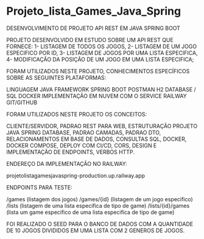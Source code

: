 # Projeto_lista_Games_Java_Spring

DESENVOLVIMENTO DE PROJETO API REST EM JAVA SPRING BOOT

PROJETO DESENVOLVIDO EM ESTUDO SOBRE UM API REST QUE FORNECE:
1- LISTAGEM DE TODOS OS JOGOS,
2- LISTAGEM DE UM JOGO ESPECIFICO POR ID,
3- LISTAGEM DE JOGOS POR UMA LISTA ESPECIFICA,
4- MODIFICAÇÃO DA POSIÇÃO DE UM JOGO EM UMA LISTA ESPECIFICA;

FORAM UTILIZADOS NESTE PROJETO, CONHECIMENTOS ESPECÍFICOS SOBRE AS SEGUINTES PLATAFORMAS:

LINGUAGEM JAVA
FRAMEWORK SPRING BOOT
POSTMAN
H2 DATABASE / SQL
DOCKER
IMPLEMENTAÇÃO EM NUVEM COM O SERVICE RAILWAY
GIT/GITHUB

FORAM UTILIZADOS NESTE PROJETO OS CONCEITOS:

CLIENTE/SERVIDOR,
PADRAO REST PARA WEB,
ESTRUTURAÇÃO PROJETO JAVA SPRING
DATABASE, PADRAO CAMADAS,
PADRAO DTO,
RELACIONAMENTOS EM BASE DE DADOS,
CONSULTAS SQL,
DOCKER, DOCKER COMPOSE,
DEPLOY COM CI/CD, 
CORS, 
DESIGN E IMPLEMENTAÇÃO DE ENDPOINTS,
VERBOS HTTP.

ENDEREÇO DA IMPLEMENTAÇÃO NO RAILWAY:

projetolistagamesjavaspring-production.up.railway.app

ENDPOINTS PARA TESTE:

/games     (listagem dos jogos)
/games/{id}    (listagem de um jogo especifico)
/lists   (listagem de uma lista especifica de tipo de game)
/lists/{id}/games   (lista um game especifico de uma lista especifica de tipo de game)


FOI REALIZADO O SEED PARA O BANCO DE DADOS COM A QUANTIDADE DE 10 JOGOS DIVIDIDOS EM UMA LISTA COM 2 GENEROS DE JOGOS.


